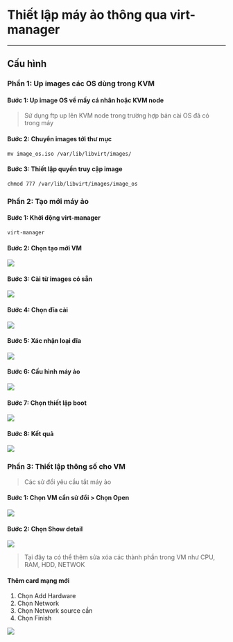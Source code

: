 # Thiết lập máy ảo thông qua virt-manager
---
## Cấu hình
### Phần 1: Up images các OS dùng trong KVM
#### Bước 1: Up image OS về mấy cá nhân hoặc KVM node
> Sử dụng ftp up lên KVM node trong trường hợp bản cài OS đã có trong máy
#### Bước 2: Chuyển images tới thư mục
```
mv image_os.iso /var/lib/libvirt/images/
```
#### Bước 3: Thiết lập quyền truy cập image
```
chmod 777 /var/lib/libvirt/images/image_os
```
### Phần 2: Tạo mới máy ảo
#### Bước 1: Khởi động virt-manager
```
virt-manager
```
#### Bước 2: Chọn tạo mới VM
![](../images/install-kvm-2.png)
#### Bước 3: Cài từ images có sẵn
![](../images/install-kvm-3.png)
#### Bước 4: Chọn đĩa cài
![](../images/install-kvm-4.png)
#### Bước 5: Xác nhận loại đĩa
![](../images/install-kvm-5.png)
#### Bước 6: Cấu hình máy ảo
![](../images/install-kvm-6.png)
#### Bước 7: Chọn thiết lập boot
![](../images/install-kvm-7.png)
#### Bước 8: Kết quả
![](../images/install-kvm-8.png)

### Phần 3: Thiết lập thông số cho VM
> Các sử đổi yêu cầu tắt máy ảo

#### Bước 1: Chọn VM cần sử đổi > Chọn Open
![](../images/setup-vm-1.png)
#### Bước 2: Chọn Show detail
![](../images/setup-vm-2.png)

> Tại đây ta có thể thêm sửa xóa các thành phần trong VM như CPU, RAM, HDD, NETWOK

#### Thêm card mạng mới
1. Chọn Add Hardware
2. Chọn Network
3. Chọn Network source cần
4. Chọn Finish

![](../images/setup-vm-3.png)
